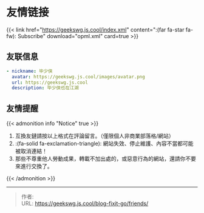 # 友情链接


<!--
> 暫時不接受友鏈！
> Warn: 超過兩年為更新或長期挂掉的站點將被取消！
-->

<!-- markdownlint-disable-next-line no-bare-urls -->
{{< link href="https://geekswg.js.cool/index.xml" content=":(far fa-star fa-fw): Subscribe" download="opml.xml" card=true >}}

## 友联信息

```yaml
- nickname: 毕少侠
  avatar: https://geekswg.js.cool/images/avatar.png
  url: https://geekswg.js.cool
  description: 毕少侠也在江湖
```

## 友情提醒

{{< admonition info "Notice" true >}}

1. 互換友鏈請按以上格式在評論留言。（僅限個人非商業部落格/網站）
2. :(fa-solid fa-exclamation-triangle): 網站失效、停止維護、內容不當都可能被取消連結！
3. 那些不尊重他人勞動成果，轉載不加出處的，或惡意行為的網站，還請你不要來進行交換了。

{{< /admonition >}}


---

> 作者: <no value>  
> URL: https://geekswg.js.cool/blog-fixit-go/friends/  

